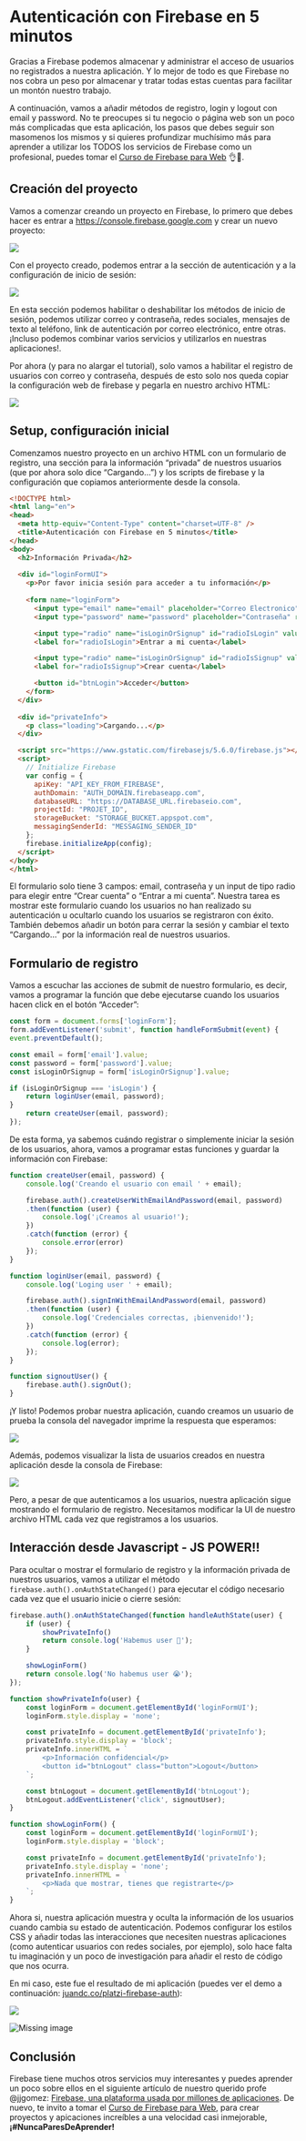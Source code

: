 
# Autenticación con Firebase en 5 minutos
Gracias a Firebase podemos almacenar y administrar el acceso de usuarios no registrados a nuestra aplicación. Y lo mejor de todo es que Firebase no nos cobra un peso por almacenar y tratar todas estas cuentas para facilitar un montón nuestro trabajo.

A continuación, vamos a añadir métodos de registro, login y logout con email y password. No te preocupes si tu negocio o página web son un poco más complicadas que esta aplicación, los pasos que debes seguir son masomenos los mismos y si quieres profundizar muchísimo más para aprender a utilizar los TODOS los servicios de Firebase como un profesional, puedes tomar el [Curso de Firebase para Web](https://platzi.com/cursos/firebase-web/) :ok_hand::tada:.

## Creación del proyecto
Vamos a comenzar creando un proyecto en Firebase, lo primero que debes hacer es entrar a https://console.firebase.google.com y crear un nuevo proyecto:

![](https://raw.githubusercontent.com/juandc/platzi-firebase-simple-auth/master/.GITHUB/AHHHH-68ea9619-ce1f-4216-9fed-1a80a2ee2229.jpg)

Con el proyecto creado, podemos entrar a la sección de autenticación y a la configuración de inicio de sesión:

![](https://raw.githubusercontent.com/juandc/platzi-firebase-simple-auth/master/.GITHUB/AHHHH-4ef8e4e9-d6b5-4f85-9f4e-2c72f365794b.jpg)

En esta sección podemos habilitar o deshabilitar los métodos de inicio de sesión, podemos utilizar correo y contraseña, redes sociales, mensajes de texto al teléfono, link de autenticación por correo electrónico, entre otras. ¡Incluso podemos combinar varios servicios y utilizarlos en nuestras aplicaciones!.

Por ahora (y para no alargar el tutorial), solo vamos a habilitar el registro de usuarios con correo y contraseña, después de esto solo nos queda copiar la configuración web de firebase y pegarla en nuestro archivo HTML:

![](https://raw.githubusercontent.com/juandc/platzi-firebase-simple-auth/master/.GITHUB/AHHHH-a71b3fd7-715b-4ff9-8edc-30dcb36a9754.jpg)

## Setup, configuración inicial
Comenzamos nuestro proyecto en un archivo HTML con un formulario de registro, una sección para la información “privada” de nuestros usuarios (que por ahora solo dice “Cargando…”) y los scripts de firebase y la configuración que copiamos anteriormente desde la consola.

```html
<!DOCTYPE html>
<html lang="en">
<head>
  <meta http-equiv="Content-Type" content="charset=UTF-8" />
  <title>Autenticación con Firebase en 5 minutos</title>
</head>
<body>
  <h2>Información Privada</h2>
  
  <div id="loginFormUI">
    <p>Por favor inicia sesión para acceder a tu información</p>
  
    <form name="loginForm">
      <input type="email" name="email" placeholder="Correo Electronico" required />
      <input type="password" name="password" placeholder="Contraseña" required />

      <input type="radio" name="isLoginOrSignup" id="radioIsLogin" value="isLogin" checked />
      <label for="radioIsLogin">Entrar a mi cuenta</label>

      <input type="radio" name="isLoginOrSignup" id="radioIsSignup" value="isSignup" />
      <label for="radioIsSignup">Crear cuenta</label>

      <button id="btnLogin">Acceder</button>
    </form>
  </div>
  
  <div id="privateInfo">
    <p class="loading">Cargando...</p>
  </div>

  <script src="https://www.gstatic.com/firebasejs/5.6.0/firebase.js"></script>
  <script>
    // Initialize Firebase
    var config = {
      apiKey: "API_KEY_FROM_FIREBASE",
      authDomain: "AUTH_DOMAIN.firebaseapp.com",
      databaseURL: "https://DATABASE_URL.firebaseio.com",
      projectId: "PROJET_ID",
      storageBucket: "STORAGE_BUCKET.appspot.com",
      messagingSenderId: "MESSAGING_SENDER_ID"
    };
    firebase.initializeApp(config);
  </script>
</body>
</html>
```

El formulario solo tiene 3 campos: email, contraseña y un input de tipo radio para elegir entre “Crear cuenta” o “Entrar a mi cuenta”. Nuestra tarea es mostrar este formulario cuando los usuarios no han realizado su autenticación u ocultarlo cuando los usuarios se registraron con éxito. También debemos añadir un botón para cerrar la sesión y cambiar el texto “Cargando...” por la información real de nuestros usuarios.

## Formulario de registro
Vamos a escuchar las acciones de submit de nuestro formulario, es decir, vamos a programar la función que debe ejecutarse cuando los usuarios hacen click en el botón “Acceder”:

```js
const form = document.forms['loginForm'];
form.addEventListener('submit', function handleFormSubmit(event) {
event.preventDefault();

const email = form['email'].value;
const password = form['password'].value;
const isLoginOrSignup = form['isLoginOrSignup'].value;

if (isLoginOrSignup === 'isLogin') {
	return loginUser(email, password);
}
	return createUser(email, password);
});
```

De esta forma, ya sabemos cuándo registrar o simplemente iniciar la sesión de los usuarios, ahora, vamos a programar estas funciones y guardar la información con Firebase:

```js
function createUser(email, password) {
	console.log('Creando el usuario con email ' + email);

	firebase.auth().createUserWithEmailAndPassword(email, password)
	.then(function (user) {
		console.log('¡Creamos al usuario!');
	})
	.catch(function (error) {
		console.error(error)
	});
}

function loginUser(email, password) {
	console.log('Loging user ' + email);

	firebase.auth().signInWithEmailAndPassword(email, password)
	.then(function (user) {
		console.log('Credenciales correctas, ¡bienvenido!');
	})
	.catch(function (error) {
		console.log(error);
	});
}

function signoutUser() {
	firebase.auth().signOut();
}
```

¡Y listo! Podemos probar nuestra aplicación, cuando creamos un usuario de prueba la consola del navegador imprime la respuesta que esperamos:



![](https://raw.githubusercontent.com/juandc/platzi-firebase-simple-auth/master/.GITHUB/AHHHH-d1500475-aeac-4307-804f-406aec3f7dea.jpg)

Además, podemos visualizar la lista de usuarios creados en nuestra aplicación desde la consola de Firebase:



![](https://raw.githubusercontent.com/juandc/platzi-firebase-simple-auth/master/.GITHUB/AHHHH-f649a6fa-d3d2-4920-9f52-66b8086f2489.jpg)

Pero, a pesar de que autenticamos a los usuarios, nuestra aplicación sigue mostrando el formulario de registro. Necesitamos modificar la UI de nuestro archivo HTML cada vez que registramos a los usuarios.

## Interacción desde Javascript - JS POWER!! 
Para ocultar o mostrar el formulario de registro y la información privada de nuestros usuarios, vamos a utilizar el método `firebase.auth().onAuthStateChanged()` para ejecutar el código necesario cada vez que el usuario inicie o cierre sesión:

```js
firebase.auth().onAuthStateChanged(function handleAuthState(user) {
	if (user) {
		showPrivateInfo()
		return console.log('Habemus user 🎉');
	}

	showLoginForm()
	return console.log('No habemus user 😭');
});

function showPrivateInfo(user) {
	const loginForm = document.getElementById('loginFormUI');
	loginForm.style.display = 'none';

	const privateInfo = document.getElementById('privateInfo');
	privateInfo.style.display = 'block';
	privateInfo.innerHTML = `
		<p>Información confidencial</p>
		<button id="btnLogout" class="button">Logout</button>
	`;

	const btnLogout = document.getElementById('btnLogout');
	btnLogout.addEventListener('click', signoutUser);
}

function showLoginForm() {
	const loginForm = document.getElementById('loginFormUI');
	loginForm.style.display = 'block';

	const privateInfo = document.getElementById('privateInfo');
	privateInfo.style.display = 'none';
	privateInfo.innerHTML = `
		<p>Nada que mostrar, tienes que registrarte</p>
	`;
}
```

Ahora si, nuestra aplicación muestra y oculta la información de los usuarios cuando cambia su estado de autenticación. Podemos configurar los estilos CSS y añadir todas las interacciones que necesiten nuestras aplicaciones (como autenticar usuarios con redes sociales, por ejemplo), solo hace falta tu imaginación y un poco de investigación para añadir el resto de código que nos ocurra.

En mi caso, este fue el resultado de mi aplicación (puedes ver el demo a continuación:  [juandc.co/platzi-firebase-auth](http://juandc.co/platzi-firebase-simple-auth/)):

![](https://github.com/juandc/platzi-firebase-simple-auth/blob/master/.GITHUB/AHHHH-85f4c3e2-71c7-4390-805e-32338ec9786d.jpg?raw=true)

![Missing image]()

## Conclusión
Firebase tiene muchos otros servicios muy interesantes y puedes aprender un poco sobre ellos en el siguiente artículo de nuestro querido profe @jjgomez: [Firebase, una plataforma usada por millones de aplicaciones](https://platzi.com/blog/firebase-una-plataforma-usada-por-millones-de-aplicaciones/). De nuevo, te invito a tomar el [Curso de Firebase para Web](https://platzi.com/cursos/firebase-web/), para crear proyectos y apicaciones increíbles a una velocidad casi inmejorable, **¡#NuncaParesDeAprender!**
